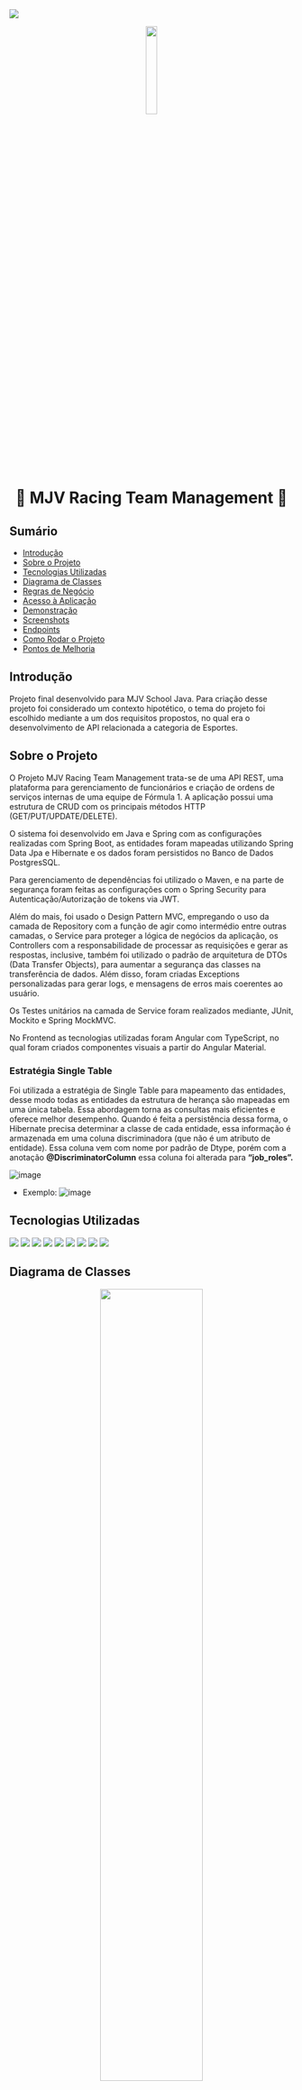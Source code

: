 <img src="https://img.shields.io/badge/STATUS-CONCLUÍDO-green"/>

<p align="center">
 <img src="https://user-images.githubusercontent.com/89096854/200204007-be5a94b9-a319-4704-819e-b10ef2bc7a91.svg" width=20%>
</p>

<h1 align="center">🏁 MJV Racing Team Management 🏁</h1>

<h2>Sumário</h2>
<ul>
 <li><a href="#introducao">Introdução</a></li>
 <li><a href="#sobre_o_projeto">Sobre o Projeto</a></li>
 <li><a href="#tecnologias_utilizadas">Tecnologias Utilizadas</a></li>
 <li><a href="#diagrama_de_classes">Diagrama de Classes</a></li>
 <li><a href="#regras_de_negocio">Regras de Negócio</a></li>
 <li><a href="#acesso_a_aplicacao">Acesso à Aplicação</a></li>
 <li><a href="#demonstracao">Demonstração</a></li> 
 <li><a href="#screenshots">Screenshots</a></li>
 <li><a href="#endpoints">Endpoints</a></li> 
 <li><a href="#como_rodar_o_projeto">Como Rodar o Projeto</a></li>
 <li><a href="#pontos_de_melhoria">Pontos de Melhoria</a></li> 
</ul>

<h2 id="introducao">Introdução</h2>

Projeto final desenvolvido para MJV School Java. Para criação desse projeto foi considerado um contexto hipotético, o tema do projeto foi escolhido mediante a um dos requisitos propostos, no qual era o desenvolvimento de API relacionada a categoria de Esportes.

<h2 id="sobre_o_projeto">Sobre o Projeto</h2>

O Projeto MJV Racing Team Management trata-se de uma API REST, uma plataforma para gerenciamento de funcionários e criação de ordens de serviços internas de uma equipe de Fórmula 1. A aplicação possui uma estrutura de CRUD com os principais métodos HTTP (GET/PUT/UPDATE/DELETE).

O sistema foi desenvolvido em Java e Spring com as configurações realizadas com Spring Boot, as entidades foram mapeadas utilizando Spring Data Jpa e Hibernate e os dados foram persistidos no Banco de Dados PostgresSQL.

Para gerenciamento de dependências foi utilizado o Maven, e na parte de segurança foram feitas as configurações com o Spring Security para Autenticação/Autorização de tokens via JWT.

Além do mais, foi usado o Design Pattern MVC, empregando o uso da camada de Repository com a função de agir como intermédio entre outras camadas, o Service para proteger a lógica de negócios da aplicação, os Controllers com a responsabilidade de processar as requisições e gerar as respostas, inclusive, também foi utilizado o padrão de arquitetura de DTOs (Data Transfer Objects), para aumentar a segurança das classes na transferência de dados. Além disso, foram criadas Exceptions personalizadas para gerar logs, e mensagens de erros mais coerentes ao usuário.

Os Testes unitários na camada de Service foram realizados mediante, JUnit, Mockito e Spring MockMVC.

No Frontend as tecnologias utilizadas foram Angular com TypeScript, no qual foram criados componentes visuais a partir do Angular Material.

### Estratégia Single Table 
Foi utilizada a estratégia de Single Table para mapeamento das entidades, desse modo todas as entidades da estrutura de herança são mapeadas em uma única tabela. Essa abordagem torna as consultas mais eficientes e oferece melhor desempenho. Quando é feita a persistência dessa forma, o Hibernate precisa determinar a classe de cada entidade, essa informação é armazenada em uma coluna discriminadora (que não é um atributo de entidade). Essa coluna vem com nome por padrão de Dtype, porém com a anotação __@DiscriminatorColumn__ essa coluna foi alterada para __“job_roles”.__

![image](https://user-images.githubusercontent.com/89096854/199834954-d2d45287-5f84-4a92-9b63-a311566a8205.png)
 
- Exemplo: 
![image](https://user-images.githubusercontent.com/89096854/199834927-ffe03b6e-3b88-44ad-a467-e7d4ec6c4f24.png)


<h2 id="tecnologias_utilizadas">Tecnologias Utilizadas</h2>

<p>
   <img src="https://img.shields.io/badge/Java-ED8B00?style=for-the-badge&logo=java&logoColor=white"/>
   <img src="https://img.shields.io/badge/Spring-6DB33F?style=for-the-badge&logo=spring&logoColor=white"/>
   <img src="https://img.shields.io/badge/Spring_Boot-F2F4F9?style=for-the-badge&logo=spring-boot"/>
   <img src="https://img.shields.io/badge/PostgreSQL-316192?style=for-the-badge&logo=postgresql&logoColor=white"/>
   <img src="https://img.shields.io/badge/Hibernate-59666C?style=for-the-badge&logo=Hibernate&logoColor=white"/>
   <img src="https://img.shields.io/badge/apache_maven-C71A36?style=for-the-badge&logo=apachemaven&logoColor=white"/>
   <img src="https://img.shields.io/badge/Junit5-25A162?style=for-the-badge&logo=junit5&logoColor=white"/>
   <img src="https://img.shields.io/badge/angular-%23DD0031.svg?style=for-the-badge&logo=angular&logoColor=white"/>
   <img src="https://img.shields.io/badge/typescript-%23007ACC.svg?style=for-the-badge&logo=typescript&logoColor=white"/>
</p>

<h2 id="diagrama_de_classes">Diagrama de Classes</h2>

<div align-itens = center>

<p align="center">
    <img src="https://user-images.githubusercontent.com/89096854/200203487-5720a025-bd46-4602-a2ad-a86011c71852.PNG" width=60%/>
</p>

<h2 id="regras_de_negocio">Regras de Negócio</h2>

- Uma das regras de negócio do projeto, é que todos os funcionários (Driver, Engineer, Mechanic) são automaticamente cadastrados como Usuários (USER), exceto funcionários que forem Gerentes (Manager), que serão cadastrados também como Administrador (ADMIN).

- Apenas os Gerentes poderão criar, atualizar ou remover o cadastro de outro funcionário.

- Todos os funcionários possuem acesso a plataforma através de email e senha previamente cadastrados por um Gerente.

- As Ordens de Serviço (Requests) podem ser criadas relacionando Engenheiros e Mecânicos.

- As Ordens de Serviços possuem Status e Prioridade e é possível filtra-las através desses atributos.

- As Ordens de Serviço não podem ser excluídas, apenas deverão ter seu Status alterado para Fechada (Closed)

<h2 id="acesso_a_aplicacao">Acesso à Aplicação</h2>

>__Note__
O projeto foi criado em duas pontas (backend e frontend). O backend foi hospeado no Heroku e o frontend na plataforma Vercel.
<br><br>__Repositório Frontend:__ https://github.com/juliuscavalcante/mjv-projeto-final-front
<br><br>__Link da Aplicação:__ [https://mjv-racing.vercel.app/login](https://mjv-racing.vercel.app/login)
<br> __login:__ julius@email.com
<br> __password:__ 123

<h2 id="demonstracao">Demonstração</h2>
 
 ### Video Demonstração Postman
 Video demonstração dos endpoints sendo utilizados via Postman.
 
 https://user-images.githubusercontent.com/89096854/200322866-fe343bd6-8071-4f48-b382-3f6ae3d7ab02.mp4
 
 ### Video Demonstração Frontend
 Video demonstração da utilização da plataforma.
 
 https://user-images.githubusercontent.com/89096854/200322899-b25f4303-5c4a-4f92-91fc-de8ce17cf61a.mp4
 
 <h2 id="screenshots">Screenshots</h2>
 
 <p align="center">
    <img src="https://user-images.githubusercontent.com/89096854/200324780-efe2a3a5-b1ce-4cc1-ad69-92c42fb8e940.PNG" width=90%/>
    <img src="https://user-images.githubusercontent.com/89096854/200324785-bc0c9d28-d4d0-4b59-97b7-61ae3ebe0ef1.PNG" width=90%/>
    <img src="https://user-images.githubusercontent.com/89096854/200328742-8cdb0352-6f3f-4dd9-a74c-3cea06b02a28.PNG" width=30%/>
    <img src="https://user-images.githubusercontent.com/89096854/200328448-5948b969-2f43-48a2-8160-077ebc77abb1.PNG" width=30%/>
    <img src="https://user-images.githubusercontent.com/89096854/200328918-56e04b0b-241a-4311-a16b-52b9129b996c.PNG" width=30%/>
</p>

## Endpoints 
 
#### /driver /engineer /mechanic /manager
 
Método POST para criar um novo(a) Driver/Engineer/Mechanic/Manager

- cpf e email precisam estar no formato correto
    - cpf: “000.000.000-00”
    - email: “exemplo@email.com”

```json
{
    "name": "string",
    "cpf": "string",
    "email": "string",
    "password": "string",
    "birthDate": "dd/MM/yyyy"
}
```

#### /requests

Método POST para criar uma nova Ordem de Serviço

- Os campos devem ser preenchidos da seguinte forma:
    - priority: 0 = LOW | 1 = MEDIUM | 2 = HIGH
    - status: 0 = OPEN | 1 = PROGRESS | 2 = CLOSED
    - engineer: id do engenheiro correspondente
    - mechanic: id do mecânico correspondente

```json
{
    "priority": int,
    "status": int,
    "title": "string",
    "notes": "string",
    "engineer": int,
    "mechanic": int
}
```
 
<h2 id="como_rodar_o_projeto">Como Rodar o Projeto</h2>

<h3>Instalação</h3>

<p>O projeto é gerenciado pelo Maven, então para usa-lo basta importa-lo para uma IDE. </p>

<h3>Configurações do banco de dados</h3>

<p>Você pode criar um banco de dados PostgreSQL com o nome o nome de sua preferência, porém é necessario adequar o projeto de acordo com as suas configurações. Para isso abra o arquivo application.properties.dev, localizado em src/main/resources/application.properties.dev e altere os seguintes comandos ao arquivo:</p>

```
spring.datasource.url = jdbc:postgresql://localhost:5432/nome-do-seu-banco-de-dados
spring.datasource.username = seu-usuario
spring.datasource.password = sua-senha
```
 
<h3>Execução</h3>

<p>Para executar os endpoints através do Postman, utilize esta Collection: 

[![Run in Postman](https://run.pstmn.io/button.svg)](https://god.gw.postman.com/run-collection/21173863-dbe8440e-b00c-4fc5-a171-aac3dbb7ff4b?action=collection%2Ffork&collection-url=entityId%3D21173863-dbe8440e-b00c-4fc5-a171-aac3dbb7ff4b%26entityType%3Dcollection%26workspaceId%3D328b068a-d6a3-4ee7-ba5f-69fba036c584) </p>
 
<h2 id="pontos_de_melhoria">Pontos de Melhoria</h2>

- [ ] Correção de erros visuais;
- [ ] Implementação do método PATCH para alteração do STATUS das Ordens de Serviço; 
- [ ] Correção de máscara de dados;
- [ ] Migrations para criação de tabelas e popular Database (Flyway);
- [ ] Deploy em outra plataforma (AWS ou GCP ou Azure);
- [ ] Conteinerização (Kubernetes ou Docker);
- [ ] Serviço de Mensageria (Kafka ou RabbitMQ);
- [ ] Testes de integração na camada Controller;

